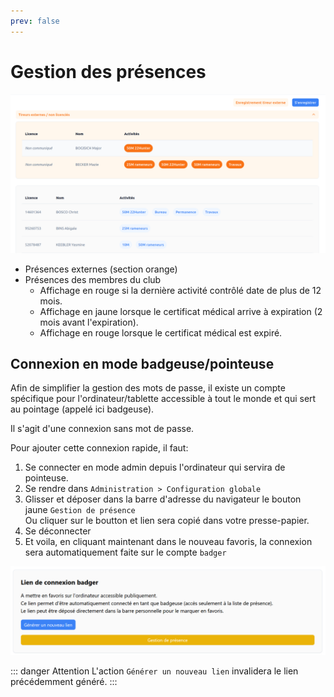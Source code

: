 ```yaml
---
prev: false
---
```


<script setup>
import RoleLevelComponent from '../../../components/RoleLevelComponent.vue'
</script>

# Gestion des présences <RoleLevelComponent level="badger" />

![](./images/presence.png)

- Présences externes (section orange)
- Présences des membres du club
  - Affichage en rouge si la dernière activité contrôlé date de plus de 12 mois.
  - Affichage en jaune lorsque le certificat médical arrive à expiration (2 mois avant l'expiration).
  - Affichage en rouge lorsque le certificat médical est expiré.

## Connexion en mode badgeuse/pointeuse
Afin de simplifier la gestion des mots de passe, il existe un compte spécifique pour l'ordinateur/tablette accessible à tout le monde et qui sert au pointage (appelé ici badgeuse).

Il s'agit d'une connexion sans mot de passe.

Pour ajouter cette connexion rapide, il faut:

1. Se connecter en mode admin depuis l'ordinateur qui servira de pointeuse.
2. Se rendre dans `Administration > Configuration globale`
3. Glisser et déposer dans la barre d'adresse du navigateur le bouton jaune `Gestion de présence`   
   Ou cliquer sur le boutton et lien sera copié dans votre presse-papier.
4. Se déconnecter
5. Et voila, en cliquant maintenant dans le nouveau favoris, la connexion sera automatiquement faite sur le compte `badger`

![](./images/badgeuse.png)

::: danger Attention
L'action `Générer un nouveau lien` invalidera le lien précédemment généré.
:::
